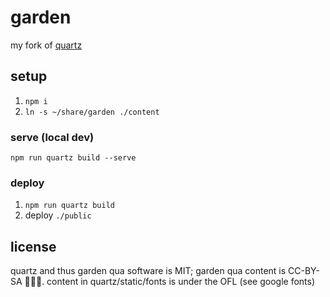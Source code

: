 # garden

my fork of [quartz](https://quartz.jzhao.xyz)

## setup

1. `npm i`
2. `ln -s ~/share/garden ./content`

### serve (local dev)

`npm run quartz build --serve`

### deploy

1. `npm run quartz build`
2. deploy `./public`

## license

quartz and thus garden qua software is MIT; garden qua content is CC-BY-SA 🅭🅯🄎. content in quartz/static/fonts is under the OFL (see google fonts)

